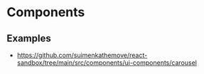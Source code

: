 # Components

## Examples

- <https://github.com/suimenkathemove/react-sandbox/tree/main/src/components/ui-components/carousel>
